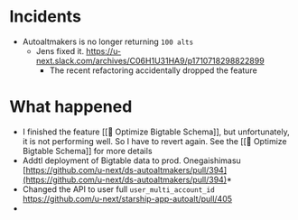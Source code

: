 # Incidents
* Autoaltmakers is no longer returning `100 alts`
	* Jens fixed it. https://u-next.slack.com/archives/C06H1U31HA9/p1710718298822899
		* The recent refactoring accidentally dropped the feature

# What happened
* I finished the feature [[🎯 Optimize Bigtable Schema]], but unfortunately, it is not performing well. So I have to revert again. See the [[🎯 Optimize Bigtable Schema]] for more details
* Addtl deployment of Bigtable data to prod. Onegaishimasu  [https://github.com/u-next/ds-autoaltmakers/pull/394](https://github.com/u-next/ds-autoaltmakers/pull/394)*
* Changed the API to user full `user_multi_account_id` https://github.com/u-next/starship-app-autoalt/pull/405
* 
